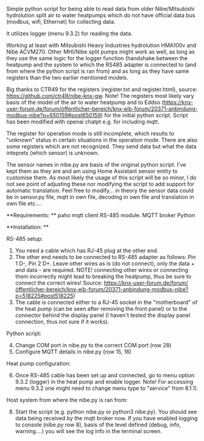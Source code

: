 Simple python script for being able to read data from older Nibe/Mitsubishi hydrolution split air to water heatpumps which do not have official data bus (modbus, wifi, Ethernet) for collecting data. 

It utilizes logger (menu 9.3.2) for reading the data. 

Working at least with Mitsubishi Heavy Industries hydrolution HMA100v and Nibe ACVM270. 
Other MHI/Nibe split pumps might work as well, as long as they use the same logic for the logger function (handshake between the heatpump and the system to which the RS485 adapter is connected to (and from where the python script is ran from) and as long as they have same registers than the two earlier mentioned models.

Big thanks to CTR49 for the registers (register.txt and register.html), source: https://github.com/ctr49/nibe-knx-gw. 
Note! The registers most likely vary basis of the model of the air to water heatpump and to Eddso (https://knx-user-forum.de/forum/öffentlicher-bereich/knx-eib-forum/20371-anbindung-modbus-nibe?p=650159#post650159) for the initial python script. Script has been modified with openai chatpt e.g. for including mqtt.

The register for operation mode is still incomplete, which results to "unknown" status in certain situations in the operation mode. There are also some registers which are not recognized. They send data but what the data inteprets (which sensor) is unknown.

The sensor names in nibe.py are basis of the original python script. I've kept them as they are and am using Home Assistant sensor entity to customise them. As most likely the usage of this script will be so minor, I do not see point of adjusting these nor modifying the script to add support for automatic translation. Feel free to modify... in theory the sensor data could be in sensor.py file, mqtt in own file, decoding in own file and translation in own file etc....


**Requirements: 
**
paho mqtt client
RS-485 module. 
MQTT broker
Python

**Installation: 
**


RS-485 setup:

1. You need a cable which has RJ-45 plug at the other end.
2. The other end needs to be connected to RS-485 adapter as follows: Pin 1 D-, Pin 2 D+. Leave other wires as is (do not connect), only the data + and data - are required. NOTE! connecting other wires or connecting them incorrectly might lead to breaking the heatpump, thus be sure to connect the correct wires! Source: https://knx-user-forum.de/forum/öffentlicher-bereich/knx-eib-forum/20371-anbindung-modbus-nibe?p=518225#post518225)
3. The cable is connected either to a RJ-45 socket in the "motherboard" of the heat pump (can be seen after removing the front panel) or to the connector behind the display panel (I haven't tested the display panel connection, thus not sure if it works). 

Python script: 

4. Change COM port in nibe.py to the correct COM port (row 28)
5. Configure MQTT details in nibe.py (row 15, 16)

Heat pump configuration:

6. Once RS-485 cable has been set up and connected, go to menu option 9.3.2 (logger) in the heat pump and enable logger. Note! For accessing menu 9.3.2 one might need to change menu type to "service" from 8.1.1).

Host system from where the nibe.py is ran from: 

8. Start the script (e.g. python nibe.py or python3 nibe.py). You should see data being received by the mqtt broker now. If you have enabled logging to console (nibe.py row 8), basis of the level defined (debug, info, warning....) you will see the log info in the terminal screen. 
